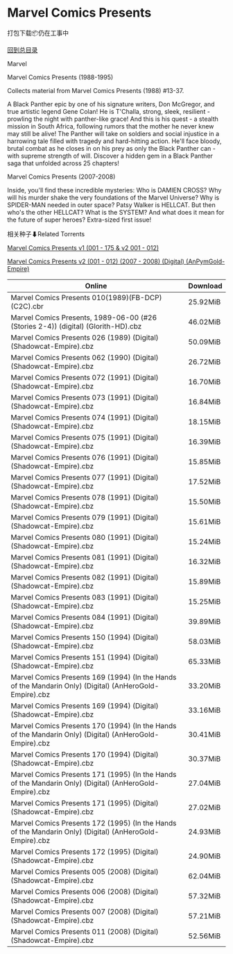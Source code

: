 # Marvel Comics Presents

打包下载📦仍在工事中

[回到总目录](/Catalogs.md)

Marvel

Marvel Comics Presents (1988-1995)

Collects material from Marvel Comics Presents (1988) #13-37.



A Black Panther epic by one of his signature writers, Don McGregor, and true artistic legend Gene Colan! He is T'Challa, strong, sleek, resilient - prowling the night with panther-like grace! And this is his quest - a stealth mission in South Africa, following rumors that the mother he never knew may still be alive! The Panther will take on soldiers and social injustice in a harrowing tale filled with tragedy and hard-hitting action. He'll face bloody, brutal combat as he closes in on his prey as only the Black Panther can - with supreme strength of will. Discover a hidden gem in a Black Panther saga that unfolded across 25 chapters!



Marvel Comics Presents (2007-2008)

Inside, you'll find these incredible mysteries: Who is DAMIEN CROSS? Why will his murder shake the very foundations of the Marvel Universe? Why is SPIDER-MAN needed in outer space? Patsy Walker is HELLCAT. But then who's the other HELLCAT? What is the SYSTEM? And what does it mean for the future of super heroes? Extra-sized first issue!





相关种子⬇Related Torrents

[Marvel Comics Presents v1 (001 - 175 & v2 001 - 012)](https://github.com/alicewish/markdown/blob/master/torrent/Marvel-Comics-Presents-v1--001---175---v2-001---012.md)

[Marvel Comics Presents v2 (001 - 012) (2007 - 2008) (Digital) (AnPymGold-Empire)](https://github.com/alicewish/markdown/blob/master/torrent/Marvel-Comics-Presents-v2--001---012---2007---2008---Digital---AnPymGold-Empire.md)

Online | Download
--- | ---
Marvel Comics Presents 010(1989)(FB-DCP)(C2C).cbr | 25.92MiB
Marvel Comics Presents, 1989-06-00 (#26 (Stories 2-4)) (digital) (Glorith-HD).cbz | 46.02MiB
Marvel Comics Presents 026 (1989) (Digital) (Shadowcat-Empire).cbz | 50.09MiB
Marvel Comics Presents 062 (1990) (Digital) (Shadowcat-Empire).cbz | 26.72MiB
Marvel Comics Presents 072 (1991) (Digital) (Shadowcat-Empire).cbz | 16.70MiB
Marvel Comics Presents 073 (1991) (Digital) (Shadowcat-Empire).cbz | 16.84MiB
Marvel Comics Presents 074 (1991) (Digital) (Shadowcat-Empire).cbz | 18.15MiB
Marvel Comics Presents 075 (1991) (Digital) (Shadowcat-Empire).cbz | 16.39MiB
Marvel Comics Presents 076 (1991) (Digital) (Shadowcat-Empire).cbz | 15.85MiB
Marvel Comics Presents 077 (1991) (Digital) (Shadowcat-Empire).cbz | 17.52MiB
Marvel Comics Presents 078 (1991) (Digital) (Shadowcat-Empire).cbz | 15.50MiB
Marvel Comics Presents 079 (1991) (Digital) (Shadowcat-Empire).cbz | 15.61MiB
Marvel Comics Presents 080 (1991) (Digital) (Shadowcat-Empire).cbz | 15.24MiB
Marvel Comics Presents 081 (1991) (Digital) (Shadowcat-Empire).cbz | 16.32MiB
Marvel Comics Presents 082 (1991) (Digital) (Shadowcat-Empire).cbz | 15.89MiB
Marvel Comics Presents 083 (1991) (Digital) (Shadowcat-Empire).cbz | 15.25MiB
Marvel Comics Presents 084 (1991) (Digital) (Shadowcat-Empire).cbz | 39.89MiB
Marvel Comics Presents 150 (1994) (Digital) (Shadowcat-Empire).cbz | 58.03MiB
Marvel Comics Presents 151 (1994) (Digital) (Shadowcat-Empire).cbz | 65.33MiB
Marvel Comics Presents 169 (1994) (In the Hands of the Mandarin Only) (Digital) (AnHeroGold-Empire).cbz | 33.20MiB
Marvel Comics Presents 169 (1994) (Digital) (Shadowcat-Empire).cbz | 33.16MiB
Marvel Comics Presents 170 (1994) (In the Hands of the Mandarin Only) (Digital) (AnHeroGold-Empire).cbz | 30.41MiB
Marvel Comics Presents 170 (1994) (Digital) (Shadowcat-Empire).cbz | 30.37MiB
Marvel Comics Presents 171 (1995) (In the Hands of the Mandarin Only) (Digital) (AnHeroGold-Empire).cbz | 27.04MiB
Marvel Comics Presents 171 (1995) (Digital) (Shadowcat-Empire).cbz | 27.02MiB
Marvel Comics Presents 172 (1995) (In the Hands of the Mandarin Only) (Digital) (AnHeroGold-Empire).cbz | 24.93MiB
Marvel Comics Presents 172 (1995) (Digital) (Shadowcat-Empire).cbz | 24.90MiB
Marvel Comics Presents 005 (2008) (Digital) (Shadowcat-Empire).cbz | 62.04MiB
Marvel Comics Presents 006 (2008) (Digital) (Shadowcat-Empire).cbz | 57.32MiB
Marvel Comics Presents 007 (2008) (Digital) (Shadowcat-Empire).cbz | 57.21MiB
Marvel Comics Presents 011 (2008) (Digital) (Shadowcat-Empire).cbz | 52.56MiB